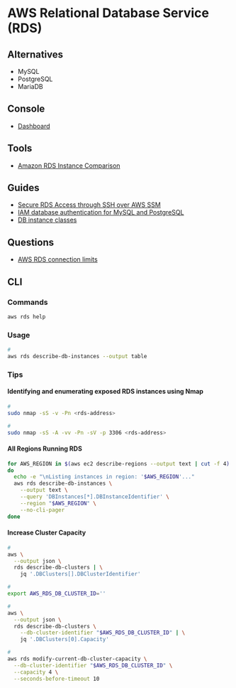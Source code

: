 # AWS Relational Database Service (RDS)

<!--
https://github.com/symopsio/terraform-okta-ssm-modules/blob/main/bin/ec2-tunnel
https://github.com/nvaidya1/BugBust-repo-python/tree/master/awscli/examples/rds
-->

## Alternatives

- MySQL
- PostgreSQL
- MariaDB

## Console

- [Dashboard](https://console.aws.amazon.com/rds/home)

## Tools

- [Amazon RDS Instance Comparison](https://instances.vantage.sh/rds/)

## Guides

- [Secure RDS Access through SSH over AWS SSM](https://codelabs.transcend.io/codelabs/aws-ssh-ssm-rds/#0)
- [IAM database authentication for MySQL and PostgreSQL](https://docs.aws.amazon.com/AmazonRDS/latest/UserGuide/UsingWithRDS.IAMDBAuth.html)
- [DB instance classes](https://docs.aws.amazon.com/AmazonRDS/latest/UserGuide/Concepts.DBInstanceClass.html)

## Questions

- [AWS RDS connection limits](https://serverfault.com/questions/862387/aws-rds-connection-limits)

## CLI

### Commands

```sh
aws rds help
```

### Usage

```sh
#
aws rds describe-db-instances --output table
```

### Tips

#### Identifying and enumerating exposed RDS instances using Nmap

```sh
#
sudo nmap -sS -v -Pn <rds-address>

#
sudo nmap -sS -A -vv -Pn -sV -p 3306 <rds-address>
```

#### All Regions Running RDS

```sh
for AWS_REGION in $(aws ec2 describe-regions --output text | cut -f 4)
do
  echo -e "\nListing instances in region: '$AWS_REGION'..."
  aws rds describe-db-instances \
    --output text \
    --query 'DBInstances[*].DBInstanceIdentifier' \
    --region "$AWS_REGION" \
    --no-cli-pager
done
```

#### Increase Cluster Capacity

```sh
#
aws \
  --output json \
  rds describe-db-clusters | \
    jq '.DBClusters[].DBClusterIdentifier'

#
export AWS_RDS_DB_CLUSTER_ID=''

#
aws \
  --output json \
  rds describe-db-clusters \
    --db-cluster-identifier "$AWS_RDS_DB_CLUSTER_ID" | \
    jq '.DBClusters[0].Capacity'

#
aws rds modify-current-db-cluster-capacity \
  --db-cluster-identifier "$AWS_RDS_DB_CLUSTER_ID" \
  --capacity 4 \
  --seconds-before-timeout 10
```
